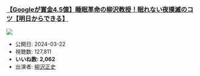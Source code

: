 ### [【Googleが賞金4.5億】睡眠革命の柳沢教授！眠れない夜撲滅のコツ【明日からできる】](https://www.youtube.com/watch?v=ztUX1yYMMA8)
[![](https://img.youtube.com/vi/ztUX1yYMMA8/sddefault.jpg)](https://www.youtube.com/watch?v=ztUX1yYMMA8)
-   公開日: 2024-03-22
-   視聴数: 127,811
-   **いいね数: 2,062**
-   出演者: [柳沢正史](/rehacq_fan/people/柳沢正史 "wikilink")
